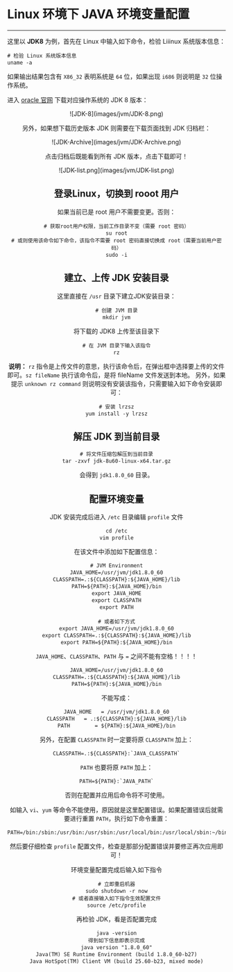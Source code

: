 # Linux 环境下 JAVA 环境变量配置

---

这里以 **JDK8** 为例，首先在 Linux 中输入如下命令，检验 Liiinux 系统版本信息：

```
# 检验 Linux 系统版本信息
uname -a
```

如果输出结果包含有 `X86_32` 表明系统是 `64` 位，如果出现 `i686` 则说明是 `32` 位操作系统。

进入 [oracle 官网](https://www.oracle.com/) 下载对应操作系统的 JDK 8 版本：

<div align = center>![JDK-8](images/jvm/JDK-8.png)

另外，如果想下载历史版本 JDK 则需要在下载页面找到 JDK 归档栏：

<div align = center>![JDK-Archive](images/jvm/JDK-Archive.png)

点击归档后既能看到所有 JDK 版本，点击下载即可！

<div align = center>![JDK-list.png](images/jvm/JDK-list.png)

## 登录Linux，切换到 rooot 用户

如果当前已是 root 用户不需要变更。否则：

```
# 获取root用户权限，当前工作目录不变（需要 root 密码）
su root
# 或则使用该命令如下命令，该指令不需要 root 密码直接切换成 root（需要当前用户密码）
sudo -i
```

## 建立、上传 JDK 安装目录

这里直接在 `/usr` 目录下建立JDK安装目录：

```
# 创建 JVM 目录
mkdir jvm
```

将下载的 JDK8 上传至该目录下

```
# 在 JVM 目录下输入该指令
rz
```

**说明：** `rz` 指令是上传文件的意思，执行该命令后，在弹出框中选择要上传的文件即可。`sz fileName` 执行该命令后，是将 fileName 文件发送到本地。
另外，如果提示 `unknown rz command` 则说明没有安装该指令，只需要输入如下命令安装即可：

```
# 安装 lrzsz
yum install -y lrzsz
```

## 解压 JDK 到当前目录

```
# 将文件压缩包解压到当前目录
tar -zxvf jdk-8u60-linux-x64.tar.gz
```

会得到 `jdk1.8.0_60` 目录。

## 配置环境变量

JDK 安装完成后进入 `/etc` 目录编辑 `profile` 文件

```
cd /etc
vim profile
```

在该文件中添加如下配置信息：

```
# JVM Environment
JAVA_HOME=/usr/jvm/jdk1.8.0_60
CLASSPATH=.:${CLASSPATH}:${JAVA_HOME}/lib
PATH=${PATH}:${JAVA_HOME}/bin
export JAVA_HOME
export CLASSPATH
export PATH

# 或者如下方式
export JAVA_HOME=/usr/jvm/jdk1.8.0_60
export CLASSPATH=.:${CLASSPATH}:${JAVA_HOME}/lib
export PATH=${PATH}:${JAVA_HOME}/bin
```

<!--sec data-title="警告" data-id="section0" data-show=true ces-->

`JAVA_HOME`、`CLASSPATH`、`PATH` 与 `=` 之间不能有空格！！！！

```
JAVA_HOME=/usr/jvm/jdk1.8.0_60
CLASSPATH=.:${CLASSPATH}:${JAVA_HOME}/lib
PATH=${PATH}:${JAVA_HOME}/bin
```
不能写成：
```
JAVA_HOME   = /usr/jvm/jdk1.8.0_60
CLASSPATH   = .:${CLASSPATH}:${JAVA_HOME}/lib
PATH        = ${PATH}:${JAVA_HOME}/bin
```

另外，在配置 `CLASSPATH` 时一定要将原 `CLASSPATH` 加上：

```
CLASSPATH=.:${CLASSPATH}:`JAVA_CLASSPATH`
```

`PATH` 也要将原 `PATH` 加上：

```
PATH=${PATH}:`JAVA_PATH`
```

否则在配置并应用后命令将不可使用。

如输入 `vi`、`yum` 等命令不能使用，原因就是这里配置错误。如果配置错误后就需要进行重置 `PATH`，执行如下命令重置：

```
PATH=/bin:/sbin:/usr/bin:/usr/sbin:/usr/local/bin:/usr/local/sbin:~/bin
```

然后要仔细检查 `profile` 配置文件，检查是那部分配置错误并要修正再次应用即可！

<!--endsec-->

环境变量配置完成后输入如下指令

```
# 立即重启机器
sudo shutdown -r now
# 或者直接输入如下指令生效配置文件
source /etc/profile
```

再检验 JDK，看是否配置完成

```
java -version
得到如下信息即表示完成
java version "1.8.0_60"
Java(TM) SE Runtime Environment (build 1.8.0_60-b27)
Java HotSpot(TM) Client VM (build 25.60-b23, mixed mode)
```
